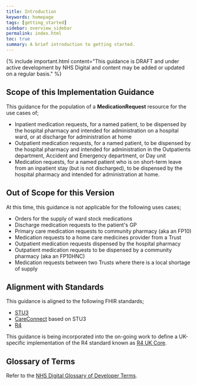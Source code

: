```yaml
---
title: Introduction
keywords: homepage
tags: [getting_started]
sidebar: overview_sidebar
permalink: index.html
toc: true
summary: A brief introduction to getting started.
---
```


{% include important.html content="This guidance is DRAFT and under active development by NHS Digital and content may be added or updated on a regular basis." %}

## Scope of this Implementation Guidance

This guidance for the population of a **MedicationRequest** resource for the use cases of;
- Inpatient medication requests, for a named patient, to be dispensed by the hospital pharmacy and intended for administration on a hospital ward, or at discharge for administration at home
- Outpatient medication requests, for a named patient, to be dispensed by the hospital pharmacy and intended for administration in the Outpatients department, Accident and Emergency department, or Day unit
- Medication requests, for a named patient who is on short-term leave from an inpatient stay (but is not discharged), to be dispensed by the hospital pharmacy and intended for administration at home.

## Out of Scope for this Version

At this time, this guidance is not applicable for the following uses cases;
- Orders for the supply of ward stock medications
- Discharge medication requests to the patient's GP
- Primary care medication requests to community pharmacy (aka an FP10)
- Medication requests to a home care medicines provider from a Trust
- Outpatient medication requests dispensed by the hospital pharmacy
- Outpatient medication requests to be dispensed by a community pharmacy (aka an FP10HNC)
- Medication requests between two Trusts where there is a local shortage of supply

## Alignment with Standards

This guidance is aligned to the following FHIR standards;
- [STU3](https://hl7.org/fhir/STU3/index.html)
- [CareConnect](https://fhir.hl7.org.uk/) based on STU3
- [R4](https://hl7.org/fhir/R4/index.html)

This guidance is being incorporated into the on-going work to define a UK-specific implementation of the R4 standard known as [R4 UK Core](https://simplifier.net/UKCore).

## Glossary of Terms

Refer to the [NHS Digital Glossary of Developer Terms](https://digital.nhs.uk/developer/developer-reference/glossary-of-developer-terms).
